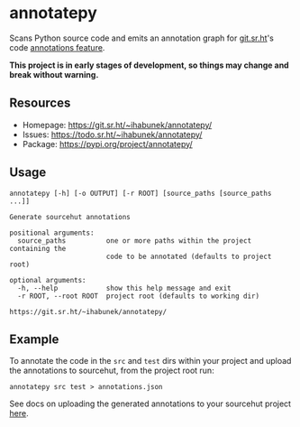 annotatepy
==========

Scans Python source code and emits an annotation graph for
[git.sr.ht](https://git.sr.ht/)'s code [annotations
feature](https://man.sr.ht/git.sr.ht/annotations.md).

**This project is in early stages of development, so things may change and break
without warning.**

Resources
---------

* Homepage: https://git.sr.ht/~ihabunek/annotatepy/
* Issues: https://todo.sr.ht/~ihabunek/annotatepy/
* Package: https://pypi.org/project/annotatepy/

Usage
-----

```
annotatepy [-h] [-o OUTPUT] [-r ROOT] [source_paths [source_paths ...]]

Generate sourcehut annotations

positional arguments:
  source_paths          one or more paths within the project containing the
                        code to be annotated (defaults to project root)

optional arguments:
  -h, --help            show this help message and exit
  -r ROOT, --root ROOT  project root (defaults to working dir)

https://git.sr.ht/~ihabunek/annotatepy/
```

Example
-------

To annotate the code in the `src` and `test` dirs within your project and
upload the annotations to sourcehut, from the project root run:

```
annotatepy src test > annotations.json
```

See docs on uploading the generated annotations to your sourcehut project
[here](https://man.sr.ht/git.sr.ht/annotations.md).
